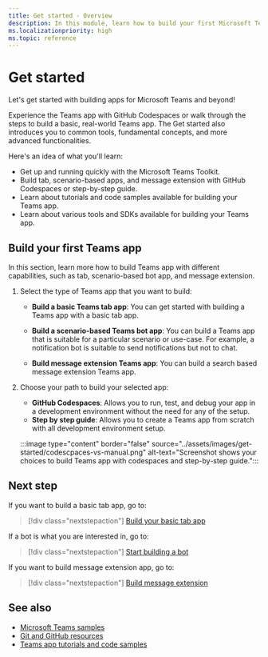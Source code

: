 ```yaml
---
title: Get started - Overview
description: In this module, learn how to build your first Microsoft Teams app based on language and developement environment, understand app capabilities, SDKs.
ms.localizationpriority: high
ms.topic: reference
---
```

# Get started

Let's get started with building apps for Microsoft Teams and beyond!

Experience the Teams app with GitHub Codespaces or walk through the steps to build a basic, real-world Teams app. The Get started also introduces you to common tools, fundamental concepts, and more advanced functionalities.

Here's an idea of what you'll learn:

* Get up and running quickly with the Microsoft Teams Toolkit.
* Build tab, scenario-based apps, and message extension with GitHub Codespaces or step-by-step guide.
* Learn about tutorials and code samples available for building your Teams app.
* Learn about various tools and SDKs available for building your Teams app.

## Build your first Teams app

In this section, learn more how to build Teams app with different capabilities, such as tab, scenario-based bot app, and message extension.

1. Select the type of Teams app that you want to build:

   * **Build a basic Teams tab app**: You can get started with building a Teams app with a basic tab app.

   * **Build a scenario-based Teams bot app**: You can build a Teams app that is suitable for a particular scenario or use-case. For example, a notification bot is suitable to send notifications but not to chat.

   * **Build message extension Teams app**: You can build a search based message extension Teams app.

2. Choose your path to build your selected app:

   * **GitHub Codespaces**: Allows you to run, test, and debug your app in a development environment without the need for any of the setup.
   * **Step by step guide**: Allows you to create a Teams app from scratch with all development environment setup.

   :::image type="content" border="false" source="../assets/images/get-started/codescpaces-vs-manual.png" alt-text="Screenshot shows your choices to build Teams app with codespaces and step-by-step guide.":::

<!--
## App capabilities and development tools

(Note: will be moved to choose what suits you)

Based on the capabilities you want for your app, choose an appropriate development tool set.

| App capabilities | Tabs | Bots | Message extensions |
|--------|-------------|--------|--------|
| **User interactions** | A full-screen embedded web experience. | A chat bot that converses with members. | Shortcuts for inserting external content into a conversation or taking action on messages. |
| **Recommended tools** | Microsoft Visual Studio Code with Teams Toolkit extension, or TeamsFx CLI if you prefer using CLI | Visual Studio Code with Teams Toolkit extension, or TeamsFx CLI | Visual Studio Code with Teams Toolkit extension, or TeamsFx CLI |
| **SDKs** | TeamsFx SDK for core libs and Teams JavaScript client library for UI functionalities | TeamsFx SDK and Bot Framework SDK | TeamsFx SDK and Bot Framework SDK |
| **Technology stacks or Languages** | Web technology in general, HTML, CSS, and JavaScript (incl. React). | Node.js, C#, Java, and Python. | Node.js, C#, Java, and Python. |

*You aren't limited to using these particular stacks!*

If you are already familiar with Yeoman workflow, you can use [YoTeams Yeoman Generator](https://github.com/pnp/generator-teams/blob/master/docs/docs/tutorials/build-your-first-microsoft-teams-app.md) to build your apps.

-->

## Next step

If you want to build a basic tab app, go to:

> [!div class="nextstepaction"]
> [Build your basic tab app](build-basic-tab-app.md)

If a bot is what you are interested in, go to:

> [!div class="nextstepaction"]
> [Start building a bot](build-notification-bot.md)

If you want to build message extension app, go to:

> [!div class="nextstepaction"]
> [Build message extension](build-message-extension.md)

## See also

* [Microsoft Teams samples](https://github.com/OfficeDev/Microsoft-Teams-Samples#microsoft-teams-samples)
* [Git and GitHub resources](/contribute/additional-resources)
* [Teams app tutorials and code samples](teams-toolkit-tutorial.md)
